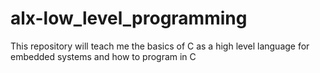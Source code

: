 # alx-low_level_programming
This repository will teach me the basics of C as a high level language for embedded systems and how to program in C
